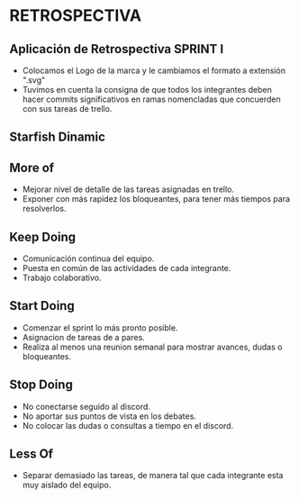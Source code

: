 # RETROSPECTIVA

## Aplicación de Retrospectiva SPRINT I

* Colocamos el Logo de la marca y le cambiamos el formato a extensión ".svg"
* Tuvimos en cuenta la consigna de que todos los integrantes deben hacer commits significativos en
ramas nomencladas que concuerden con sus tareas de trello.

## Starfish Dinamic

## More of

* Mejorar nivel de detalle de las tareas asignadas en trello.
* Exponer con más rapidez los bloqueantes, para tener más tiempos para resolverlos.


## Keep Doing

* Comunicación continua del equipo.
* Puesta en común de las actividades de cada integrante.
* Trabajo colaborativo.


## Start Doing

* Comenzar el sprint lo más pronto posible.
* Asignacion de tareas de a pares.
* Realiza al menos una reunion semanal para mostrar avances, dudas o bloqueantes.


## Stop Doing

* No conectarse seguido al discord.
* No aportar sus puntos de vista en los debates.
* No colocar las dudas o consultas a tiempo en el discord.


## Less Of

* Separar demasiado las tareas, de manera tal que cada integrante esta muy aislado del equipo.






